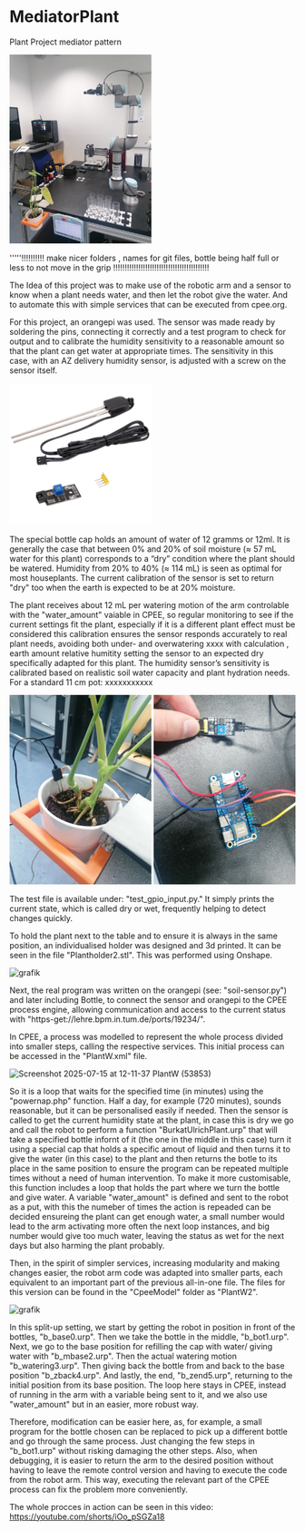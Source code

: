 # MediatorPlant
Plant Project mediator pattern

<img src="https://github.com/DrJohn17/MediatorPlant/blob/main/plant.jpg" width="250" />

'''''!!!!!!!!!!  make nicer folders , names for git files,  bottle being half full or less to not move in the grip
!!!!!!!!!!!!!!!!!!!!!!!!!!!!!!!!!!!!!!!!!!

 The Idea of this project was to make use of the robotic arm and a sensor to know when a plant needs water, and then let the robot give the water. And to automate this with simple services that can be executed from cpee.org.

 For this project, an orangepi was used. The sensor was made ready by soldering the pins, connecting it correctly and a test program to check for output and to calibrate the humidity sensitivity to a reasonable amount so that the plant can get water at appropriate times. The sensitivity in this case, with an AZ delivery humidity sensor, is adjusted with a screw on the sensor itself.
 
<img src="https://github.com/DrJohn17/MediatorPlant/blob/main/bodenfeuchtesensor-pflanzen-feuchte-messgerat-mit-korrosionsbestandiger-sonde-kompatibel-mit-arduino-und-raspberry-pi-331653.jpg" width="250" />

 The special bottle cap holds an amount of water of 12 gramms or 12ml.
It is generally the case that between 0% and 20% of soil moisture (≈ 57 mL water for this plant) corresponds to a “dry” condition where the plant should be watered.
Humidity from 20% to 40% (≈ 114 mL) is seen as optimal for most houseplants.
The current calibration of the sensor is set to return "dry" too when the earth is expected to be at 20% moisture.

 The plant receives about 12 mL per watering motion of the arm controlable with the "water_amount" vaiable in CPEE, so regular monitoring to see if the current settings fit the plant, especially if it is a different plant  effect must be considered this calibration ensures the sensor responds accurately to real plant needs, avoiding both under- and overwatering
xxxx 
with calculation , earth amount relative humitity setting the sensor to an expected dry specifically adapted for this plant.
 The humidity sensor’s sensitivity is calibrated based on realistic soil water capacity and plant hydration needs. For a standard 11 cm pot:
xxxxxxxxxxx

<img src="https://github.com/DrJohn17/MediatorPlant/blob/main/sensor.jpg" width="250" />  <img src="https://github.com/DrJohn17/MediatorPlant/blob/main/screw.jpg" width="250" />


  The test file is available under: "test_gpio_input.py." It simply prints the current state, which is called dry or wet, frequently helping to detect changes quickly.

 To hold the plant next to the table and to ensure it is always in the same position, an individualised holder was designed and 3d printed. It can be seen in the file "Plantholder2.stl". This was performed using Onshape.
 
 <img width="350" height="300" alt="grafik" src="https://github.com/user-attachments/assets/66c4ef1e-2bdc-4d81-92c0-947b41ae0b04" />
 
 Next, the real program was written on the orangepi (see: "soil-sensor.py") and later including Bottle, to connect the sensor and orangepi to the CPEE process engine, allowing communication and access to the current status with "https-get://lehre.bpm.in.tum.de/ports/19234/".

 In CPEE, a process was modelled to represent the whole process divided into smaller steps, calling the respective services. This initial process can be accessed in the "PlantW.xml" file. 
 
 <img width="300" height="400" alt="Screenshot 2025-07-15 at 12-11-37 PlantW (53853)" src="https://github.com/user-attachments/assets/91a9f896-d2c6-465d-9d9c-7250d8fa1e8b" />

 So it is a loop that waits for the specified time (in minutes) using the "powernap.php" function. Half a day, for example (720 minutes), sounds reasonable, but it can be personalised easily if needed. Then the sensor is called to get the current humidity state at the plant, in case this is dry we go and call the robot to perform a function "BurkatUlrichPlant.urp" that will take a specified bottle infornt of it (the one in the middle in this case) turn it using a special cap that holds a specific amout of liquid and then turns it to give the water (in this case) to the plant and then returns the botle to its place in the same position to ensure the program can be repeated multiple times without a need of human intervention. To make it more customisable, this function includes a loop that holds the part where we turn the bottle and give water. A variable "water_amount" is defined and sent to the robot as a put, with this the numeber of times the action is repeaded can be decided ensureing the plant can get enough water, a small number would lead to the arm activating more often the next loop instances, and big number would give too much water, leaving the status as wet for the next days but also harming the plant probably. 

 Then, in the spirit of simpler services, increasing modularity and making changes easier, the robot arm code was adapted into smaller parts, each equivalent to an important part of the previous all-in-one file. The files for this version can be found in the "CpeeModel" folder as "PlantW2". 

<img width="350" height="560" alt="grafik" src="https://github.com/user-attachments/assets/df7294e7-4236-48bf-a4e7-3b02dd68bd5d" />


In this split-up setting, we start by getting the robot in position in front of the bottles, "b_base0.urp".
Then we take the bottle in the middle, "b_bot1.urp".     
Next, we go to the base position for refilling the cap with water/ giving water with "b_mbase2.urp".
Then the actual watering motion "b_watering3.urp".
Then giving back the bottle from and back to the base position "b_zback4.urp".
And lastly, the end, "b_zend5.urp", returning to the initial position from its base position.
The loop here stays in CPEE, instead of running in the arm with a variable being sent to it, and we also use "water_amount" but in an easier, more robust way.

 Therefore, modification can be easier here, as, for example, a small program for the bottle chosen can be replaced to pick up a different bottle and go through the same process. Just changing the few steps in "b_bot1.urp" without risking damaging the other steps. Also, when debugging, it is easier to return the arm to the desired position without having to leave the remote control version and having to execute the code from the robot arm. This way, executing the relevant part of the CPEE process can fix the problem more conveniently. 

The whole procces in action can be seen in this video:
https://youtube.com/shorts/iOo_pSGZa18

